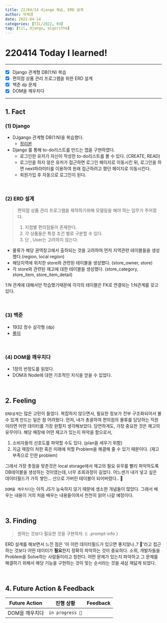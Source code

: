 ```yaml
---
title: 22/04/14 django 복습, ERD 설계 
author: 박재경
date: 2022-04-14
categories: [TIL/2022, 04]
tag: [til, django, algorithm]
---
```


# 220414 Today I learned!

---

- [x] Django 관계형 DB(1:N) 복습
- [x] 편의점 상품 관리 프로그램을 위한 ERD 설계
- [x] 백준 dp 문제
- [x] DOM을 깨우치다 

---

## 1. Fact 

### (1) Django

- DJgango 관계형 DB(1:N)을 복습했다. 
  - [정리본](https://github.com/JaeKP/Study/blob/master/web/Django/06_Model_Relationship.md)
- Django 를 통해 to-do리스트를 만드는 앱을 구현하였다. 
  - 로그인한 유저가 자신이 작성한 to-do리스트를 볼 수 있다. (CREATE, READ)
  - 로그인을 하지 않은 유저가 접근하면 로그인 페이지로 이동시킨 뒤, 로그인을 하면 next파라미터를 이용하여 원래 접근하려고 했던 페이지로 이동시킨다.
  - 회원가입 후 자동으로 로그인이 된다. 

<br>

### (2) ERD 설계

>  편의점 상품 관리 프로그램을 제작하기위해 모델링을 해야 하는 임무가 주어졌다. 
>
> 1) 지점별 편의점들이 존재한다.
> 2) 각 상품들은 특정 조건 별로 구분할 수 있다.
> 3) 단 , User는 고려하지 않는다.

- 물류가 해당 권역창고에서 출하되는 것을 고려하여 먼저 지역관련 테이블들을 생성했다.(region, local region)
- 해당지역에 위치한 store와 관련된 테이블을 생성했다. (store_owner, store)
- 각 store와 관련된 재고에 대한 테이블을 생성했다. (store_category, store_item, store_item_detail)

1:N 관계에 대해서만 학습했기때문에 각각의 테이블은 FK로 연결되는 1:N관계를 갖고있다. 

<br>

### (3) 백준 

- 1932 정수 삼각형 (dp)
- [풀이](https://github.com/JaeKP/Study/tree/master/algorithm/1%EC%9D%BC1%EC%95%8C%EA%B3%A0/04%EC%9B%94/0414)

<br>

### (4) DOM을 깨우치다

- 1장의 반정도를 읽었다.
- DOM과 Node에 대한 기초적인 지식을 얻을 수 있었다. 

<br>

## 2. Feeling

`ERD설계`는 많은 고민이 들었다. 복잡하지 않으면서, 필요한 정보가 전부 구조화되어서 볼 수 있게 만드는 일은 참 어려웠다.
먼저, 내가 총괄하여 편의점의 물류를 담당하는 직원이라면 어떤 데이터를 가장 원할지 생각해보았다. 당연하게도, 가장 중요한 것은 재고의 유무이다. 
해당 매장에 어떤 재고가 있는지 파악을 함으로서,  

1. 소비자들의 선호도를 파악할 수도 있다. (plan을 세우기 위함)
2. 지금 매장이 처한 혹은 미래에 처할 Problem을 해결해 줄 수 있기 때문이다. (재고부족으로 인한 problem)

그래서 가장 촛점을 맞춘것은 local storage에서 재고의 필요 유무를 빨리 파악하도록 DB테이블을 생성하는 것이였는데, 너무 조회과정이 길었다. 
어느샌가 내가 넣고 싶은 데이터필드가 가득 쌓인...  산으로 가버린 테이블이 되어버렸다.. 🥺

`DOM을 깨우치다`는 아직 JS가 능숙하지 않기 때문에 생소한 개념들이 많았다. 그래서 배우는 내용이 거의 처음 배우는 내용들이여서 천천히 읽어 나갈 예정이다. 

<br>

## 3. Finding 

> 원하는 것보다  필요한 것을 구현하자. 
{: .prompt-info }

ERD 설계를 해보면서 느낀 점은 '아 이런 데이터필드가 있으면 좋지않나..? 🤔'라고 접근 하는 것보다 어떤 데이터가 **필요**한지 정확히 파악하는 것이 중요하다. 
소위, 개발자들을 Problem을 Solve하는 사람들이라고 칭한다. 어떤 문제가 있는지 파악하고 그 문제를 해결하기 위해서 해당 기능을 구현하는 것이 맞는 순서라는 것을 새삼 깨닳게 되었다. 

<br>

## 4. Future Action & Feedback

| Future Action  | 진행 상황       | Feedback |
| -------------- | --------------- | -------- |
| DOM을 깨우치다 | `in progress 🚀` |          |

<br>

